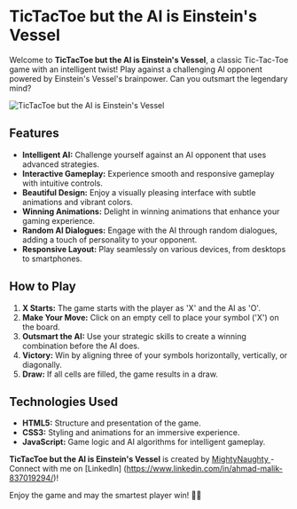 # TicTacToe but the AI is Einstein's Vessel

Welcome to **TicTacToe but the AI is Einstein's Vessel**, a classic Tic-Tac-Toe game with an intelligent twist! Play against a challenging AI opponent powered by Einstein's Vessel's brainpower. Can you outsmart the legendary mind?

![TicTacToe but the AI is Einstein's Vessel](link_to_your_game_screenshot)

## Features

- **Intelligent AI:** Challenge yourself against an AI opponent that uses advanced strategies.
- **Interactive Gameplay:** Experience smooth and responsive gameplay with intuitive controls.
- **Beautiful Design:** Enjoy a visually pleasing interface with subtle animations and vibrant colors.
- **Winning Animations:** Delight in winning animations that enhance your gaming experience.
- **Random AI Dialogues:** Engage with the AI through random dialogues, adding a touch of personality to your opponent.
- **Responsive Layout:** Play seamlessly on various devices, from desktops to smartphones.

## How to Play

1. **X Starts:** The game starts with the player as 'X' and the AI as 'O'.
2. **Make Your Move:** Click on an empty cell to place your symbol ('X') on the board.
3. **Outsmart the AI:** Use your strategic skills to create a winning combination before the AI does.
4. **Victory:** Win by aligning three of your symbols horizontally, vertically, or diagonally.
5. **Draw:** If all cells are filled, the game results in a draw.

## Technologies Used

- **HTML5:** Structure and presentation of the game.
- **CSS3:** Styling and animations for an immersive experience.
- **JavaScript:** Game logic and AI algorithms for intelligent gameplay.


**TicTacToe but the AI is Einstein's Vessel** is created by [MightyNaughty ](https://github.com/mightynaughty) - Connect with me on [LinkedIn] (https://www.linkedin.com/in/ahmad-malik-837019294/)!

Enjoy the game and may the smartest player win! 🧠✨

